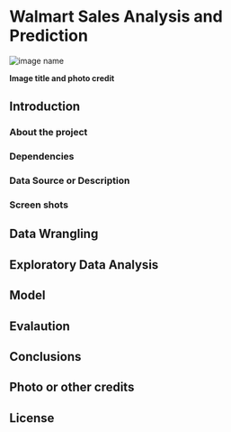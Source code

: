 # Walmart Sales Analysis and Prediction 

<img src="image.png" alt="image name" style="max-width: 100%;">

**Image title and photo credit**

## Introduction
### About the project
### Dependencies
### Data Source or Description

### Screen shots

## Data Wrangling

## Exploratory Data Analysis

## Model 

## Evalaution

## Conclusions

## Photo or other credits

## License
